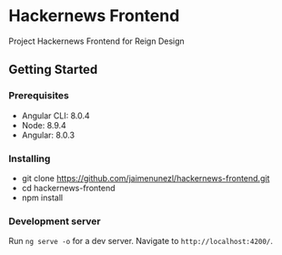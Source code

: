 # Hackernews Frontend

Project Hackernews Frontend for Reign Design

## Getting Started

### Prerequisites
- Angular CLI: 8.0.4
- Node: 8.9.4
- Angular: 8.0.3

### Installing

* git clone https://github.com/jaimenunezl/hackernews-frontend.git
* cd hackernews-frontend
* npm install

### Development server

Run `ng serve -o` for a dev server. Navigate to `http://localhost:4200/`.
